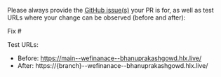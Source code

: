 Please always provide the [GitHub issue(s)](../issues) your PR is for, as well as test URLs where your change can be observed (before and after):

Fix #<gh-issue-id>

Test URLs:
- Before: https://main--wefinanace--bhanuprakashgowd.hlx.live/
- After: https://{branch}--wefinanace--bhanuprakashgowd.hlx.live/
